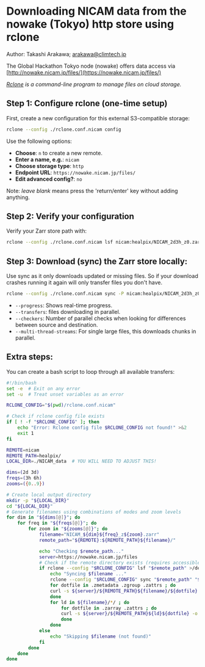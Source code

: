 # Downloading NICAM data from the nowake (Tokyo) http store using rclone

Author: Takashi Arakawa; arakawa@climtech.jp

The Global Hackathon Tokyo node (nowake) offers data access via [http://nowake.nicam.jp/files/](https://nowake.nicam.jp/files/)

*[Rclone](https://rclone.org/) is a command-line program to manage files on cloud storage.*

## Step 1: Configure rclone (one-time setup)

First, create a new configuration for this external S3-compatible storage:

```bash
rclone --config ./rclone.conf.nicam config
```

Use the following options:

- **Choose**: `n` to create a new remote.
- **Enter a name, e.g.**: `nicam`
- **Choose storage type**: `http`
- **Endpoint URL**: `https://nowake.nicam.jp/files/`
- **Edit advanced config?**: `no`

Note: *leave blank* means press the 'return/enter' key without adding anything.

## Step 2: Verify your configuration

Verify your Zarr store path with:

```bash
rclone --config ./rclone.conf.nicam lsf nicam:healpix/NICAM_2d3h_z0.zarr/
```

## Step 3: Download (sync) the Zarr store locally:

Use sync as it only downloads updated or missing files. So if your download crashes running it again will only transfer files you don't have.

```bash
rclone --config ./rclone.conf.nicam sync -P nicam:healpix/NICAM_2d3h_z0.zarr ./NICAM_2d3h_z0.zarr --transfers=40 --multi-thread-streams=10 --checkers=100
```

- `--progress`: Shows real-time progress.
- `--transfers`: files downloading in parallel.
- `--checkers`: Number of parallel checks when looking for differences between source and destination.
- `--multi-thread-streams`: For single large files, this downloads chunks in parallel.

## Extra steps:

You can create a bash script to loop through all available transfers:

```bash
#!/bin/bash
set -e  # Exit on any error
set -u  # Treat unset variables as an error

RCLONE_CONFIG="$(pwd)/rclone.conf.nicam"

# Check if rclone config file exists
if [ ! -f "$RCLONE_CONFIG" ]; then
    echo "Error: Rclone config file $RCLONE_CONFIG not found!" >&2
    exit 1
fi

REMOTE=nicam
REMOTE_PATH=healpix/
LOCAL_DIR=./NICAM_data  # YOU WILL NEED TO ADJUST THIS!

dims=(2d 3d)
freqs=(3h 6h)
zooms=({0..9})

# Create local output directory
mkdir -p "${LOCAL_DIR}"
cd "${LOCAL_DIR}"
# Generate filenames using combinations of modes and zoom levels
for dim in "${dims[@]}"; do
    for freq in "${freqs[@]}"; do
        for zoom in "${zooms[@]}"; do
            filename="NICAM_${dim}${freq}_z${zoom}.zarr"
            remote_path="${REMOTE}:${REMOTE_PATH}${filename}/"

            echo "Checking $remote_path..."
            server=https://nowake.nicam.jp/files
            # Check if the remote directory exists (requires accessible structure in HTTP listing)
            if rclone --config "$RCLONE_CONFIG" lsf "$remote_path" >/dev/null 2>&1; then
                echo "Syncing $filename ..."
                rclone --config "$RCLONE_CONFIG" sync "$remote_path" "$filename" --progress --transfers=40 --multi-thread-streams=10 --checkers=100
                for dotfile in .zmetadata .zgroup .zattrs ; do
                curl -s ${server}/${REMOTE_PATH}${filename}/${dotfile} -o ${filename}/${dotfile} &
                done 
                for ld in ${filename}/*/ ; do 
                    for dotfile in .zarray .zattrs ; do
                    curl -s ${server}/${REMOTE_PATH}${ld}${dotfile} -o ${ld}${dotfile}& 
                    done
                done    
            else
                echo "Skipping $filename (not found)"
            fi
        done
    done
done
```
